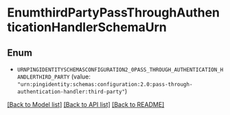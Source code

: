 # EnumthirdPartyPassThroughAuthenticationHandlerSchemaUrn

## Enum


* `URNPINGIDENTITYSCHEMASCONFIGURATION2_0PASS_THROUGH_AUTHENTICATION_HANDLERTHIRD_PARTY` (value: `"urn:pingidentity:schemas:configuration:2.0:pass-through-authentication-handler:third-party"`)


[[Back to Model list]](../README.md#documentation-for-models) [[Back to API list]](../README.md#documentation-for-api-endpoints) [[Back to README]](../README.md)


